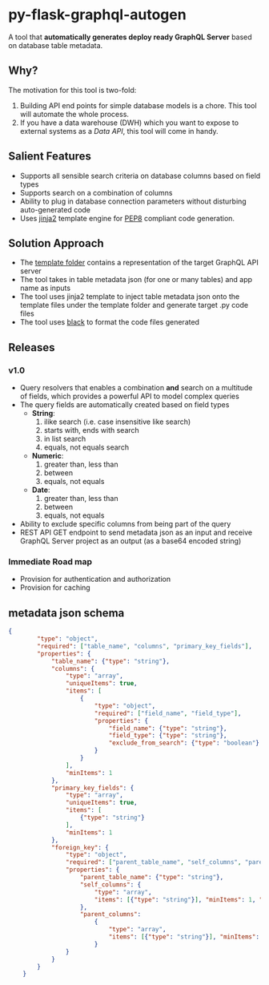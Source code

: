 # py-flask-graphql-autogen

A tool that __automatically generates deploy ready GraphQL Server__ based on database table metadata. 

## Why?
The motivation for this tool is two-fold:
1. Building API end points for simple database models is a chore. This tool will automate the whole process.
2. If you have a data warehouse (DWH) which you want to expose to external systems as a _Data API_, this tool will come in handy. 

## Salient Features
- Supports all sensible search criteria on database columns based on field types
- Supports search on a combination of columns
- Ability to plug in database connection parameters without disturbing auto-generated code 
- Uses [jinja2](https://jinja.palletsprojects.com/en/2.10.x/) template engine for [PEP8](https://www.python.org/dev/peps/pep-0008/) compliant code generation.

## Solution Approach
- The [template folder](./template) contains a representation of the target GraphQL API server
- The tool takes in table metadata json (for one or many tables) and app name as inputs
- The tool uses jinja2 template to inject table metadata json onto the template files under the template folder and generate target .py code files
- The tool uses [black](https://black.readthedocs.io/en/stable/) to format the code files generated    

## Releases

### v1.0
- Query resolvers that enables a combination __and__ search on  a multitude of fields, which provides a powerful API to model complex queries
- The query fields are automatically created based on field types
    - __String__:
        1. ilike search (i.e. case insensitive like search)
        2. starts with, ends with search
        3. in list search
        4. equals, not equals search
    - __Numeric__:
        1. greater than, less than
        2. between
        3. equals, not equals
    - __Date__:
        1. greater than, less than
        2. between
        3. equals, not equals        
- Ability to exclude specific columns from being part of the query
- REST API GET endpoint to send metadata json as an input and receive GraphQL Server project as an output (as a base64 encoded string) 

### Immediate Road map
- Provision for authentication and authorization
- Provision for caching

## metadata json schema
```json
{
        "type": "object",
        "required": ["table_name", "columns", "primary_key_fields"],
        "properties": {
            "table_name": {"type": "string"},
            "columns": {
                "type": "array",
                "uniqueItems": true,
                "items": [
                    {
                        "type": "object",
                        "required": ["field_name", "field_type"],
                        "properties": {
                            "field_name": {"type": "string"},
                            "field_type": {"type": "string"},
                            "exclude_from_search": {"type": "boolean"}
                        }
                    }
                ],
                "minItems": 1
            },
            "primary_key_fields": {
                "type": "array",
                "uniqueItems": true,
                "items": [
                    {"type": "string"}
                ],
                "minItems": 1
            },
            "foreign_key": {
                "type": "object",
                "required": ["parent_table_name", "self_columns", "parent_columns"],
                "properties": {
                    "parent_table_name": {"type": "string"},
                    "self_columns": {
                        "type": "array",
                        "items": [{"type": "string"}], "minItems": 1, "uniqueItems": true
                    },
                    "parent_columns":
                        {
                            "type": "array",
                            "items": [{"type": "string"}], "minItems": 1, "uniqueItems": true
                        }
                }
            }
        }
    }
```
